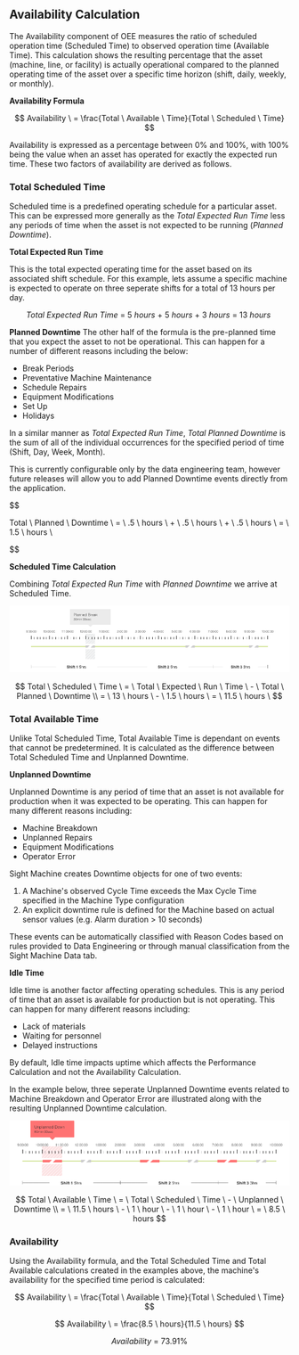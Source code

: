 ## **Availability Calculation**

The Availability component of OEE measures the ratio of scheduled operation time \(Scheduled Time\) to observed operation time \(Available Time\). This calculation shows the resulting percentage that the asset \(machine, line, or facility\) is actually operational compared to the planned operating time of the asset over a specific time horizon \(shift, daily, weekly, or monthly\).

**Availability Formula**


$$
Availability \ = \frac{Total \ Available \ Time}{Total \ Scheduled \ Time}
$$


Availability is expressed as a percentage between 0% and 100%, with 100% being the value when an asset has operated for exactly the expected run time. These two factors of availability are derived as follows.

### **Total Scheduled Time**

Scheduled time is a predefined operating schedule for a particular asset. This can be expressed more generally as the _Total Expected Run Time_ less any periods of time when the asset is not expected to be running \(_Planned Downtime_\).

**Total Expected Run Time**

This is the total expected operating time for the asset based on its associated shift schedule. For this example, lets assume a specific machine is expected to operate on three seperate shifts for a total of 13 hours per day.


$$
Total \ Expected \ Run \ Time \ = \ 5 \ hours \ + \ 5 \ hours \ + \ 3 \ hours \ = \ 13 \ hours \
$$


**Planned Downtime** The other half of the formula is the pre-planned time that you expect the asset to not be operational. This can happen for a number of different reasons including the below:

* Break Periods
* Preventative Machine Maintenance
* Schedule Repairs
* Equipment Modifications
* Set Up
* Holidays

In a similar manner as _Total Expected Run Time_, _Total Planned Downtime_ is the sum of all of the individual occurrences for the specified period of time \(Shift, Day, Week, Month\).

This is currently configurable only by the data engineering team, however future releases will allow you to add Planned Downtime events directly from the application.

$$

Total \ Planned \ Downtime \ = \ .5 \ hours \ + \ .5 \ hours \ + \ .5 \ hours \ = \ 1.5 \ hours \

$$


**Scheduled Time Calculation**

Combining _Total Expected Run Time_ with _Planned Downtime_ we arrive at Scheduled Time.

![](/assets/Mockup_PlannedBreak_081216.png)

$$
Total \ Scheduled \ Time \ = \ Total \ Expected \ Run \ Time \ - \ Total \ Planned \ Downtime \\ = \ 13 \ hours \ - \ 1.5 \ hours \ = \ 11.5 \ hours \
$$

### **Total Available Time**

Unlike Total Scheduled Time, Total Available Time is dependant on events that cannot be predetermined. It is calculated as the difference between Total Scheduled Time and Unplanned Downtime.

**Unplanned Downtime**

Unplanned Downtime is any period of time that an asset is not available for production when it was expected to be operating. This can happen for many different reasons including:

* Machine Breakdown
* Unplanned Repairs
* Equipment Modifications
* Operator Error

Sight Machine creates Downtime objects for one of two events:

1. A Machine's observed Cycle Time exceeds the Max Cycle Time specified in the Machine Type configuration
2. An explicit downtime rule is defined for the Machine based on actual sensor values \(e.g. Alarm duration &gt; 10 seconds\)

These events can be automatically classified with Reason Codes based on rules provided to Data Engineering or through manual classification from the Sight Machine Data tab.

**Idle Time**

Idle time is another factor affecting operating schedules. This is any period of time that an asset is available for production but is not operating. This can happen for many different reasons including:

* Lack of materials
* Waiting for personnel
* Delayed instructions

By default, Idle time impacts uptime which affects the Performance Calculation and not the Availability Calculation.

In the example below, three seperate Unplanned Downtime events related to Machine Breakdown and Operator Error are illustrated along with the resulting Unplanned Downtime calculation.

![](/assets/Mockup_UnplannedDowntime.png)


$$
Total \ Available \ Time \ = \ Total \ Scheduled \ Time \ - \ Unplanned \ Downtime \\ = \ 11.5 \ hours \ - \ 1 \ hour \ - \ 1 \ hour \ - \ 1 \ hour \ = \ 8.5 \ hours
$$


### **Availability**

Using the Availability formula, and the Total Scheduled Time and Total Available calculations created in the examples above, the machine's availability for the specified time period is calculated:


$$
Availability \ = \frac{Total \ Available \ Time}{Total \ Scheduled \ Time}
$$



$$
Availability \ = \frac{8.5 \ hours}{11.5 \ hours}
$$



$$
Availability \ = \ 73.91 \%
$$


